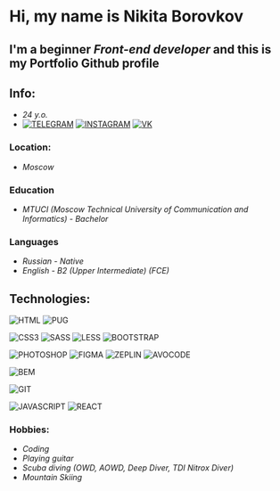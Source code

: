# Hi, my name is **Nikita Borovkov**
## I'm a beginner *Front-end developer* and this is my Portfolio Github profile

## Info:
- *24 y.o.*
- [![TELEGRAM](https://img.shields.io/badge/-TELEGRAM-%23333333?style=for-the-badge&logo=TELEGRAM)](https://t.me/nick_borovkov)
[![INSTAGRAM](https://img.shields.io/badge/-INSTAGRAM-%23333333?style=for-the-badge&logo=INSTAGRAM)](https://www.instagram.com/nick.borovkov)
[![VK](https://img.shields.io/badge/-VK-%23333333?style=for-the-badge&logo=VK)](https://vk.com/nick_borovkov)
### Location:
- *Moscow*
### Education
- *MTUCI (Moscow Technical University of Communication and Informatics) - Bachelor*
### Languages
- *Russian - Native*
- *English - B2 (Upper Intermediate) (FCE)*

## Technologies:
![HTML](https://img.shields.io/badge/-HTML5-%23333333?style=for-the-badge&logo=HTML5) ![PUG](https://img.shields.io/badge/-PUG-%23333333?style=for-the-badge&logo=PUG)  

![CSS3](https://img.shields.io/badge/-CSS3-%23333333?style=for-the-badge&logo=CSS3) ![SASS](https://img.shields.io/badge/-SASS-%23333333?style=for-the-badge&logo=SASS) ![LESS](https://img.shields.io/badge/-LESS-%23333333?style=for-the-badge&logo=LESS) ![BOOTSTRAP](https://img.shields.io/badge/-BOOTSTRAP-%23333333?style=for-the-badge&logo=BOOTSTRAP) 

![PHOTOSHOP](https://img.shields.io/badge/-PHOTOSHOP-%23333333?style=for-the-badge&logo=PHOTOSHOP) ![FIGMA](https://img.shields.io/badge/-FIGMA-%23333333?style=for-the-badge&logo=FIGMA) ![ZEPLIN](https://img.shields.io/badge/-ZEPLIN-%23333333?style=for-the-badge&logo=ZEPLIN) ![AVOCODE](https://img.shields.io/badge/-AVOCODE-%23333333?style=for-the-badge&logo=AVOCODE)  

![BEM](https://img.shields.io/badge/-BEM-%23333333?style=for-the-badge&logo=BEM)  

![GIT](https://img.shields.io/badge/-GIT-%23333333?style=for-the-badge&logo=GIT)  

![JAVASCRIPT](https://img.shields.io/badge/-JAVASCRIPT-%23333333?style=for-the-badge&logo=JAVASCRIPT) ![REACT](https://img.shields.io/badge/-REACT-%23333333?style=for-the-badge&logo=REACT)  


### Hobbies:
- *Coding*
- *Playing guitar*
- *Scuba diving (OWD, AOWD, Deep Diver, TDI Nitrox Diver)*
- *Mountain Skiing*
